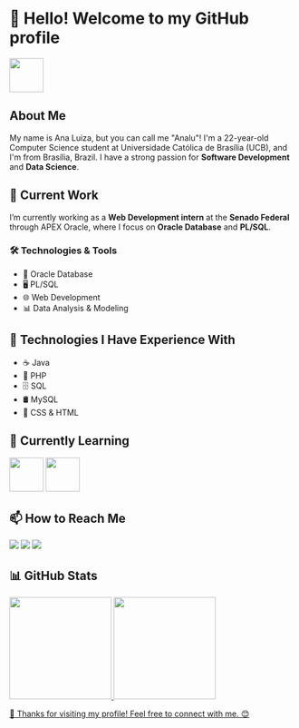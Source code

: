 # 👋 Hello! Welcome to my GitHub profile
<img loading="lazy" src= "https://github.com/user-attachments/assets/1b519e84-5832-4492-b2ad-942382ca0087"  width="60" height="60">

## About Me

My name is Ana Luiza, but you can call me "Analu"! I'm a 22-year-old Computer Science student at Universidade Católica de Brasília (UCB), and I'm from Brasília, Brazil. I have a strong passion for **Software Development** and **Data Science**.

## 💼 Current Work

I’m currently working as a **Web Development intern** at the **Senado Federal** through APEX Oracle, where I focus on **Oracle Database** and **PL/SQL**.

### 🛠 Technologies & Tools
- 💾 Oracle Database
- 🖥️ PL/SQL
- 🌐 Web Development
- 📊 Data Analysis & Modeling

## 🚀 Technologies I Have Experience With
- ☕ Java
- 🐘 PHP
- 🗄️ SQL
- 🛢️ MySQL
- 🎨 CSS & HTML

## 🌱 Currently Learning

<img loading="lazy" src="https://cdn.jsdelivr.net/gh/devicons/devicon@latest/icons/python/python-original.svg" width="60" height="60" />  <img loading="lazy" src="https://cdn.jsdelivr.net/gh/devicons/devicon@latest/icons/javascript/javascript-original.svg" width="60" height="60" />

## 📫 How to Reach Me

<div>
<a href="https://instagram.com/analudutraa" target="_blank"><img loading="lazy" src="https://img.shields.io/badge/-Instagram-%23E4405F?style=for-the-badge&logo=instagram&logoColor=white" target="_blank"></a>
<a href="mailto:contato@anadutra114@gmail.com"><img loading="lazy" src="https://img.shields.io/badge/Gmail-D14836?style=for-the-badge&logo=gmail&logoColor=white" target="_blank"></a>
<a href="https://www.linkedin.com/in/ana-luiza-dutra-da-silva-5660b7205" target="_blank"><img loading="lazy" src="https://img.shields.io/badge/-LinkedIn-%230077B5?style=for-the-badge&logo=linkedin&logoColor=white" target="_blank"></a>    
</div>

## 📊 GitHub Stats

<div>
<a href="https://github.com/Anaalu7">
<img loading="lazy" height="180em" src="https://github-readme-stats.vercel.app/api/top-langs/?username=Anaalu7&layout=compact&langs_count=7&theme=dracula"/>
<img loading="lazy" height="180em" src="https://github-readme-stats.vercel.app/api?username=Anaalu7&show_icons=true&theme=dracula&include_all_commits=true&count_private=true"/>
</div>

🚀 Thanks for visiting my profile! Feel free to connect with me. 😊

